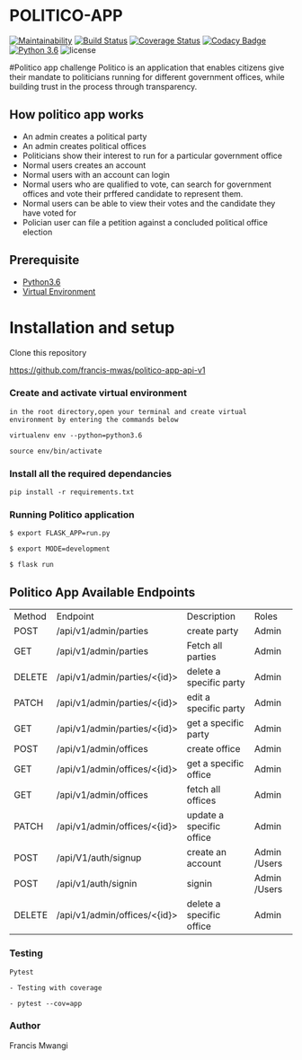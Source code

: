 # POLITICO-APP
[![Maintainability](https://api.codeclimate.com/v1/badges/f2f881c783706e56e049/maintainability)](https://codeclimate.com/github/francis-mwas/politico-app-api-v1/maintainability)
[![Build Status](https://travis-ci.com/francis-mwas/politico-app-api-v1.svg?branch=develop)](https://travis-ci.com/francis-mwas/politico-app-api-v1)
[![Coverage Status](https://coveralls.io/repos/github/francis-mwas/politico-app-api-v1/badge.svg?branch=develop)](https://coveralls.io/github/francis-mwas/politico-app-api-v1?branch=develop)
[![Codacy Badge](https://api.codacy.com/project/badge/Grade/784dc521fe654185a9c783847599e41a)](https://www.codacy.com/app/francis-mwas/politico-app-api-v1?utm_source=github.com&amp;utm_medium=referral&amp;utm_content=francis-mwas/politico-app-api-v1&amp;utm_campaign=Badge_Grade)
[![Python 3.6](https://img.shields.io/badge/python-3.6-blue.svg)](https://www.python.org/downloads/release/python-360/)
![license](https://img.shields.io/github/license/mashape/apistatus.svg)

#Politico app challenge
Politico is an application that enables citizens give their mandate to politicians running for different government offices, while building trust in the process through transparency.

## How politico app works
- An admin creates a political party
- An admin creates political offices
- Politicians show their interest to run for a particular government office
- Normal users creates an account
- Normal users with an account can login
- Normal users who are qualified to vote, can search for government offices and vote their prffered candidate to represent them.
- Normal users can be able to view their votes and the candidate they have voted for
- Polician user can file a petition against a concluded political office election

## Prerequisite

- [Python3.6](https://www.python.org/downloads/release/python-365/)
- [Virtual Environment](https://virtualenv.pypa.io/en/stable/installation/)

# Installation and setup

Clone this repository 

https://github.com/francis-mwas/politico-app-api-v1


### Create and activate virtual environment

    in the root directory,open your terminal and create virtual environment by entering the commands below

    virtualenv env --python=python3.6

    source env/bin/activate

### Install all the required dependancies

    pip install -r requirements.txt

### Running Politico application
    
    $ export FLASK_APP=run.py

    $ export MODE=development

    $ flask run

    

## Politico App Available Endpoints 
<table>
    <tr>
        <td>Method</td>
        <td>Endpoint</td>
        <td>Description</td>
        <td>Roles</td>
    </tr>
    <tr>
        <td>POST</td>
        <td>/api/v1/admin/parties </td>
        <td>create party </td>
        <td>Admin</td>
    </tr>
    <tr>
     <td>GET</td>
        <td>/api/v1/admin/parties </td>
        <td>Fetch all parties </td>
        <td>Admin</td>
    </tr>
    <tr>
     <td>DELETE</td>
        <td>/api/v1/admin/parties/<{id}> </td>
        <td>delete a specific party </td>
        <td>Admin</td>
    </tr>
    <tr>
     <td>PATCH</td>
        <td>/api/v1/admin/parties/<{id}></td>
        <td>edit a specific party </td>
        <td>Admin</td>
    </tr>
     <tr>
     <td>GET</td>
        <td>/api/v1/admin/parties/<{id}> </td>
        <td>get a specific party </td>
        <td>Admin</td>
    </tr>
    <tr>
     <td>POST</td>
        <td>/api/v1/admin/offices </td>
        <td>create office </td>
        <td>Admin</td>
    </tr>
    <tr>
     <td>GET</td>
        <td>/api/v1/admin/offices/<{id}>  </td>
        <td> get a specific office </td>
        <td>Admin</td>
    </tr>
    <tr>
     <td>GET</td>
        <td>/api/v1/admin/offices  </td>
        <td>fetch all offices </td>
        <td>Admin</td>
    </tr>
    <tr>
     <td>PATCH</td>
        <td>/api/v1/admin/offices/<{id}> </td>
        <td> update a specific office </td>
        <td>Admin</td>
    </tr>
    <tr>
     <td>POST</td>
        <td>/api/V1/auth/signup </td>
        <td> create an account </td>
        <td>Admin /Users</td>
    </tr>
     <tr>
     <td>POST</td>
        <td>/api/v1/auth/signin  </td>
        <td>signin</td>
        <td>Admin /Users</td>
    </tr>
    <tr>
     <td>DELETE</td>
        <td>/api/v1/admin/offices/<{id}> </td>
        <td>delete a specific office</td>
        <td>Admin</td>
    </tr>
</table>

### Testing

    Pytest

    - Testing with coverage

    - pytest --cov=app

### Author

Francis Mwangi
